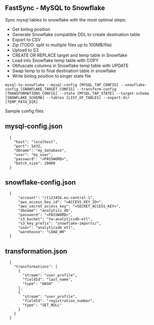 FastSync - MySQL to Snowflake
-----------------------------

Sync mysql tables to snowflake with the most optimal steps:

* Get binlog position
* Generate Snowflake compatible DDL to create destination table
* Export to CSV
* Zip (TODO: split to multiple files up to 100MB/file)
* Upload to S3
* CREATE OR REPLACE target and temp table in Snowflake
* Load into Snowflake temp table with COPY
* Obfuscate columns in Snowflake temp table with UPDATE
* Swap temp to to final destination table in snowflake
* Write binlog position to singer state file

`mysql-to-snowflake --mysql-config [MYSQL_TAP_CONFIG] --snowflake-config [SNOWFLAKE_TARGET_CONFIG] --transform-config [TRANSFORMATIONS_CONFIG] --state [MYSQL_TAP_STATE] --target-schema [SNOWFLAKE_SCHEMA] --tables [LIST_OF_TABLES] --export-dir [TEMP_PATH_DIR]`

Sample config files

## mysql-config.json

```
  {
    "host": "localhost",
    "port": 5432,
    "dbname": "my_database",
    "user": "my_user",
    "password": "<PASSWORD>",
    "batch_size": 20000
  }
```

## snowflake-config.json

```
  {
      "account": "rt123456.eu-central-1",
      "aws_access_key_id": "<ACCESS_KEY_ID>",
      "aws_secret_access_key": "<SECRET_ACCESS_KEY>",
      "dbname": "analytics_db",
      "password": "<PASSWORD>",
      "s3_bucket": "tw-analyticsdb-etl",
      "s3_key_prefix": "snowflake-imports/",
      "user": "analyticsdb_etl",
      "warehouse": "LOAD_WH"
  }
```

## transformation.json

```
  {
    "transformations": [
      {
        "stream": "user_profile",
        "fieldId": "last_name",
        "type": "HASH"
      },
      {
        "stream": "user_profile",
        "fieldId": "registration_number",
        "type": "SET_NULL"
      }
    }
  }
```

